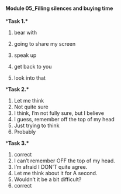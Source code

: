 #### Module 05_Filling silences and buying time

***Task 1.\*** 

1. bear with

2. going to share my screen

3. speak up

4. get back to you

5. look into that

 

***Task 2.\***

1. Let me think
2. Not quite sure
3. I think, I’m not fully sure, but I believe
4. I guess, remember off the top of my head
5. Just trying to think
6. Probably 

 

***Task 3.\*** 

1. correct
2. I can’t remember OFF the top of my head.
3. I’m afraid I DON’T quite agree. 
4. Let me think about it for A second. 
5. Wouldn’t it be a bit difficult? 
6. correct






